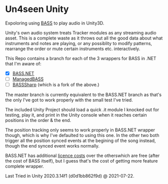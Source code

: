 # Un4seen Unity

Expoloring using [BASS](http://www.un4seen.com/doc/#bass/bass.html) to play audio in Unity3D.

Unity's own audio system treats Tracker modules as any streaming audio asset. 
This is a complete waste as it throws out all the good data about what instruments and notes are playing, or any possiblity to modify patterns, rearrange the order or mute certain instruments etc. interactively.

This Repo contains a branch for each of the 3 wrappers for BASS in .NET that I'm aware of:
- [x] [BASS.NET](http://bass.radio42.com/help/#) 
- [ ] [ManagedBASS](https://github.com/ManagedBass/ManagedBass) 
- [ ] [BASSSharp](https://github.com/parksquare/BassSharp) (which is a fork of the above.)

The master branch is currently equivalent to the BASS.NET branch as that's the only I've got to work properly with the small test I've tried.

The included Unity Project should load a quick .it module I knocked out for testing, play it, and print in the Unity console when it reaches certain positions in the order & the end.

The position tracking only seems to work properly in BASS.NET wrapper though, which is why I've defaulted to using this one.
In the other two both trigger all the position synced events at the begining of the song instead, though the end synced event works normally.

BASS.NET has additional [licence costs](http://bass.radio42.com/help/html/b8b8a713-7af4-465e-a612-1acd769d4639.htm#LicenseCost) over the otherswhich are free (after the cost of BASS itself), but I guess that's the cost of getting more feature complete wrapper.

Last Tried in Unity 2020.3.14f1 (d0d1bb862f9d) @ 2021-07-22.
